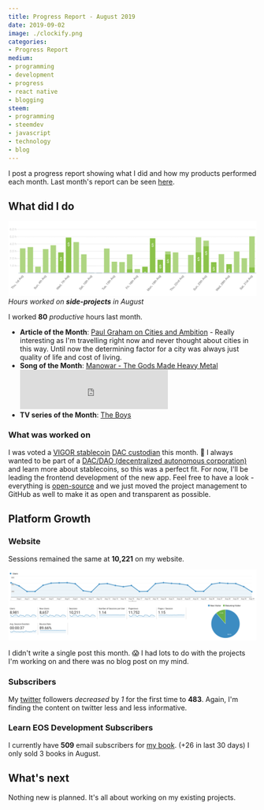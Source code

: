 ```yaml
---
title: Progress Report - August 2019
date: 2019-09-02
image: ./clockify.png
categories:
- Progress Report
medium:
- programming
- development
- progress
- react native
- blogging
steem:
- programming
- steemdev
- javascript
- technology
- blog
---
```



I post a progress report showing what I did and how my products performed each month.
Last month's report can be seen [here](/progress-report-july-2019).

## What did I do

![Productive Hours in August](./clockify.png)
_Hours worked on **side-projects** in August_

I worked **80** _productive_ hours last month.

* **Article of the Month**: [Paul Graham on Cities and Ambition](http://www.paulgraham.com/cities.html) - Really interesting as I'm travelling right now and never thought about cities in this way. Until now the determining factor for a city was always just quality of life and cost of living.
* **Song of the Month**: [Manowar - The Gods Made Heavy Metal](https://open.spotify.com/track/2wE7eJkf3IvxKwqiK3UoiO?si=1AxYUkjKT16ddyDBXYAfOg)
    <iframe src="https://open.spotify.com/embed/track/2wE7eJkf3IvxKwqiK3UoiO" width="300" height="80" frameborder="0" allowtransparency="true" allow="encrypted-media"></iframe>
* **TV series of the Month**: [The Boys](https://trakt.tv/shows/the-boys-2019)

### What was worked on

I was voted a [VIGOR stablecoin](https://www.vigorstablecoin.com/) [DAC custodian](https://vig.ai/vote-custodians) this month. 🎉
I always wanted to be part of a [DAC/DAO (decentralized autonomous corporation)](https://medium.com/universablockchain/decentralized-autonomous-organization-what-is-a-dao-company-eb99e472f23e) and learn more about stablecoins, so this was a perfect fit.
For now, I'll be leading the frontend development of the new app. Feel free to have a look - everything is [open-source](https://github.com/vigorstablecoin) and we just moved the project management to GitHub as well to make it as open and transparent as possible.

## Platform Growth

### Website

Sessions remained the same at **10,221** on my website.

![Website Traffic](./website-traffic.png)

I didn't write a single post this month. 😱
I had lots to do with the projects I'm working on and there was no blog post on my mind.

### Subscribers

My [twitter](https://twitter.com/cmichelio) followers _decreased_ by _1_ for the first time to **483**. Again, I'm finding the content on twitter less and less informative.

### Learn EOS Development Subscribers

I currently have **509** email subscribers for [my book](https://learneos.dev). (+26 in last 30 days)
I only sold 3 books in August.

## What's next

Nothing new is planned. It's all about working on my existing projects.
